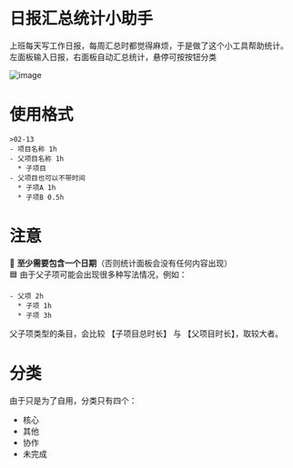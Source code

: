 # 日报汇总统计小助手
上班每天写工作日报，每周汇总时都觉得麻烦，于是做了这个小工具帮助统计。  
左面板输入日报，右面板自动汇总统计，悬停可按按钮分类

![image](https://github.com/user-attachments/assets/17a818e9-ed0a-4f80-9186-272241860de7)

# 使用格式
```
>02-13
- 项目名称 1h
- 父项目名称 1h
  * 子项目
- 父项目也可以不带时间
  * 子项A 1h
  * 子项B 0.5h
 ```

# 注意
🔴 **至少需要包含一个日期**（否则统计面板会没有任何内容出现）  
🟦 由于父子项可能会出现很多种写法情况，例如：
```
- 父项 2h
  * 子项 1h
  * 子项 3h
```
父子项类型的条目，会比较 【子项目总时长】 与 【父项目时长】，取较大者。

# 分类
由于只是为了自用，分类只有四个：
- 核心
- 其他
- 协作
- 未完成
